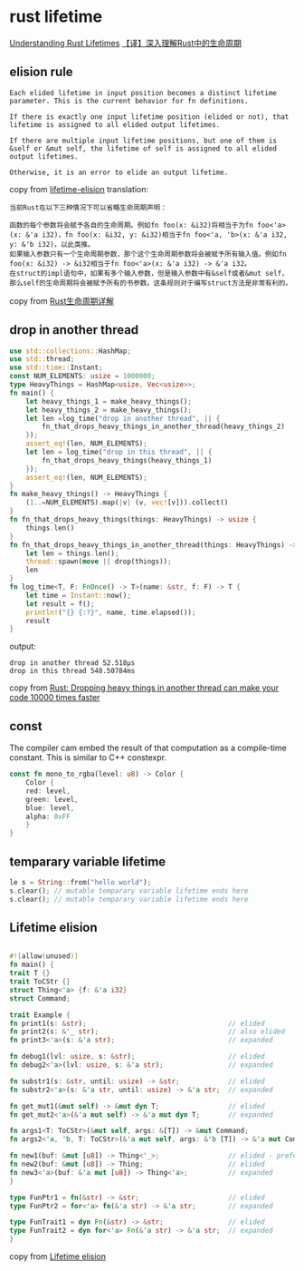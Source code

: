 # rust lifetime

[Understanding Rust Lifetimes](https://medium.com/nearprotocol/understanding-rust-lifetimes-e813bcd405fa)
[【译】深入理解Rust中的生命周期](https://mp.weixin.qq.com/s/PdM1Q6eLWie5opfzjXavRg)

## elision rule

```
Each elided lifetime in input position becomes a distinct lifetime parameter. This is the current behavior for fn definitions.

If there is exactly one input lifetime position (elided or not), that lifetime is assigned to all elided output lifetimes.

If there are multiple input lifetime positions, but one of them is &self or &mut self, the lifetime of self is assigned to all elided output lifetimes.

Otherwise, it is an error to elide an output lifetime.
```
copy from [lifetime-elision](https://rust-lang.github.io/rfcs/0141-lifetime-elision.html)
translation:

```
当前Rust在以下三种情况下可以省略生命周期声明：

函数的每个参数将会赋予各自的生命周期。例如fn foo(x: &i32)将相当于为fn foo<'a>(x: &'a i32)，fn foo(x: &i32, y: &i32)相当于fn foo<'a, 'b>(x: &'a i32, y: &'b i32)，以此类推。
如果输入参数只有一个生命周期参数，那个这个生命周期参数将会被赋予所有输入值。例如fn foo(x: &i32) -> &i32相当于fn foo<'a>(x: &'a i32) -> &'a i32。
在struct的impl语句中，如果有多个输入参数，但是输入参数中有&self或者&mut self，那么self的生命周期将会被赋予所有的书参数。这条规则对于编写struct方法是非常有利的。

```
copy from [Rust生命周期详解](https://zhuanlan.zhihu.com/p/93193353)

## drop in another thread

``` rust
use std::collections::HashMap;
use std::thread;
use std::time::Instant;
const NUM_ELEMENTS: usize = 1000000;
type HeavyThings = HashMap<usize, Vec<usize>>;
fn main() {
    let heavy_things_1 = make_heavy_things();
    let heavy_things_2 = make_heavy_things();
    let len =log_time("drop in another thread", || {
        fn_that_drops_heavy_things_in_another_thread(heavy_things_2)
    });
    assert_eq!(len, NUM_ELEMENTS);
    let len = log_time("drop in this thread", || {
        fn_that_drops_heavy_things(heavy_things_1)
    });
    assert_eq!(len, NUM_ELEMENTS);
}
fn make_heavy_things() -> HeavyThings {
    (1..=NUM_ELEMENTS).map(|v| (v, vec![v])).collect()
}
fn fn_that_drops_heavy_things(things: HeavyThings) -> usize {
    things.len()
}
fn fn_that_drops_heavy_things_in_another_thread(things: HeavyThings) -> usize {
    let len = things.len();
    thread::spawn(move || drop(things));
    len
}
fn log_time<T, F: FnOnce() -> T>(name: &str, f: F) -> T {
    let time = Instant::now();
    let result = f();
    println!("{} {:?}", name, time.elapsed());
    result
}
```
output:

```
drop in another thread 52.518µs
drop in this thread 548.50784ms
```
copy from [Rust: Dropping heavy things in another thread can make your code 10000 times faster](https://abramov.io/rust-dropping-things-in-another-thread/)

## const
The compiler cam embed the result of that computation as a compile-time constant. This is similar to C++ constexpr.
``` rust
const fn mono_to_rgba(level: u8) -> Color {
    Color {
    red: level,
    green: level,
    blue: level,
    alpha: 0xFF
    }
}
```

## temparary variable lifetime

``` rust
le s = String::from("hello world");
s.clear(); // mutable temparary variable lifetime ends here
s.clear(); // mutable temparary variable lifetime ends here
```

## Lifetime elision

``` rust

#![allow(unused)]
fn main() {
trait T {}
trait ToCStr {}
struct Thing<'a> {f: &'a i32}
struct Command;

trait Example {
fn print1(s: &str);                                   // elided
fn print2(s: &'_ str);                                // also elided
fn print3<'a>(s: &'a str);                            // expanded

fn debug1(lvl: usize, s: &str);                       // elided
fn debug2<'a>(lvl: usize, s: &'a str);                // expanded

fn substr1(s: &str, until: usize) -> &str;            // elided
fn substr2<'a>(s: &'a str, until: usize) -> &'a str;  // expanded

fn get_mut1(&mut self) -> &mut dyn T;                 // elided
fn get_mut2<'a>(&'a mut self) -> &'a mut dyn T;       // expanded

fn args1<T: ToCStr>(&mut self, args: &[T]) -> &mut Command;                  // elided
fn args2<'a, 'b, T: ToCStr>(&'a mut self, args: &'b [T]) -> &'a mut Command; // expanded

fn new1(buf: &mut [u8]) -> Thing<'_>;                 // elided - preferred
fn new2(buf: &mut [u8]) -> Thing;                     // elided
fn new3<'a>(buf: &'a mut [u8]) -> Thing<'a>;          // expanded
}

type FunPtr1 = fn(&str) -> &str;                      // elided
type FunPtr2 = for<'a> fn(&'a str) -> &'a str;        // expanded

type FunTrait1 = dyn Fn(&str) -> &str;                // elided
type FunTrait2 = dyn for<'a> Fn(&'a str) -> &'a str;  // expanded
}

```
copy from [Lifetime elision](https://doc.rust-lang.org/reference/lifetime-elision.html)
